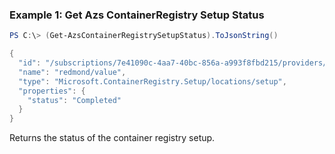 ### Example 1: Get Azs ContainerRegistry Setup Status
```powershell
PS C:\> (Get-AzsContainerRegistrySetupStatus).ToJsonString() 

{
  "id": "/subscriptions/7e41090c-4aa7-40bc-856a-a993f8fbd215/providers/Microsoft.ContainerRegistry.Setup/locations/redmond/setup/value",
  "name": "redmond/value",
  "type": "Microsoft.ContainerRegistry.Setup/locations/setup",
  "properties": {
    "status": "Completed"
  }
}
```

Returns the status of the container registry setup.

